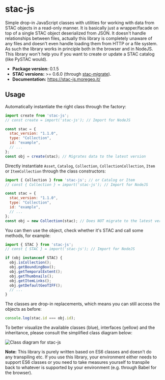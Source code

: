 # stac-js

Simple drop-in JavaScript classes with utilities for working with data from STAC objects in a read-only manner.
It is basically just a wrapper/facade on top of a single STAC object deserialized from JSON.
It doesn't handle relationships between files, actually this library is completely unaware of any files and doesn't even handle loading them from HTTP or a file system.
As such the library works in principle both in the browser and in NodeJS.
This library won't help you if you want to create or update a STAC catalog (like PySTAC would).

- **Package version:** 0.1.5
- **STAC versions:** >= 0.6.0 (through [stac-migrate](https://github.com/stac-utils/stac-migrate)).
- **Documentation:** <https://stac-js.moregeo.it/>

## Usage

Automatically instantiate the right class through the factory:

```js
import create from 'stac-js';
// const create = import('stac-js'); // Import for NodeJS

const stac = {
  stac_version: "1.1.0",
  type: "Collection",
  id: "example",
  // ...
};
const obj = create(stac); // Migrates data to the latest version
```

Directly instantiate `Asset`, `Catalog`, `Collection`, `CollectionCollection`, `Item` or `ItemCollection` through the class constructors:

```js
import { Collection } from 'stac-js'; // or Catalog or Item
// const { Collection } = import('stac-js'); // Import for NodeJS

const stac = {
  stac_version: "1.1.0",
  type: "Collection",
  id: "example",
  // ...
};
const obj = new Collection(stac); // Does NOT migrate to the latest version
```

You can then use the object, check whether it's STAC and call some methods, for example:

```js
import { STAC } from 'stac-js';
// const { STAC } = import('stac-js'); // Import for NodeJS

if (obj instanceof STAC) {
  obj.isCollection();
  obj.getBoundingBox();
  obj.getTemporalExtent();
  obj.getThumbnails();
  obj.getItemLinks();
  obj.getDefaultGeoTIFF();
  // ...
}
```

The classes are drop-in replacements, which means you can still access the objects as before:

```js
console.log(stac.id === obj.id);
```

To better visualize the available classes (blue), interfaces (yellow) and the inheritance, please consult the simplified class diagram below:

![Class diagram for stac-js](classes.png)

**Note:** This library is purely written based on ES6 classes and doesn't do any transpiling etc.
If you use this library, your environment either needs to support ES6 classes or you need to take measures yourself to transpile back to whatever is supported by your environment (e.g. through Babel for the browser).
